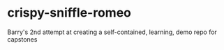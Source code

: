 # crispy-sniffle-romeo
Barry's 2nd attempt at creating a self-contained, learning, demo repo for capstones
